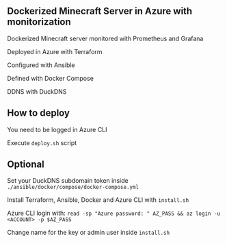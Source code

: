 ## Dockerized Minecraft Server in Azure with monitorization
Dockerized Minecraft server monitored with Prometheus and Grafana

Deployed in Azure with Terraform

Configured with Ansible 

Defined with Docker Compose

DDNS with DuckDNS

## How to deploy
You need to be logged in Azure CLI

Execute `deploy.sh` script

## Optional
Set your DuckDNS subdomain token inside `./ansible/docker/compose/docker-compose.yml`

Install Terraform, Ansible, Docker and Azure CLI with `install.sh`

Azure CLI login with: `read -sp "Azure password: " AZ_PASS && az login -u <ACCOUNT> -p $AZ_PASS`

Change name for the key or admin user inside `install.sh` 